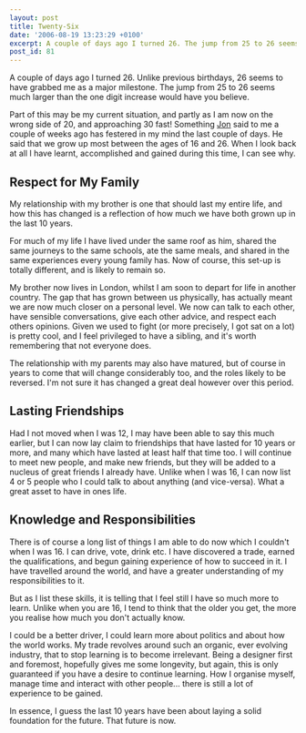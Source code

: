 ```yaml
---
layout: post
title: Twenty-Six
date: '2006-08-19 13:23:29 +0100'
excerpt: A couple of days ago I turned 26. The jump from 25 to 26 seems much larger than the one digit increase would have you believe.
post_id: 81
---
```

A couple of days ago I turned 26. Unlike previous birthdays, 26 seems to have grabbed me as a major milestone. The jump from 25 to 26 seems much larger than the one digit increase would have you believe.

Part of this may be my current situation, and partly as I am now on the wrong side of 20, and approaching 30 fast! Something [Jon][1] said to me a couple of weeks ago has festered in my mind the last couple of days. He said that we grow up most between the ages of 16 and 26. When I look back at all I have learnt, accomplished and gained during this time, I can see why.

## Respect for My Family
My relationship with my brother is one that should last my entire life, and how this has changed is a reflection of how much we have both grown up in the last 10 years.

For much of my life I have lived under the same roof as him, shared the same journeys to the same schools, ate the same meals, and shared in the same experiences every young family has.  Now of course, this set-up is totally different, and is likely to remain so.

My brother now lives in London, whilst I am soon to depart for life in another country. The gap that has grown between us physically, has actually meant we are now much closer on a personal level.  We now can talk to each other, have sensible conversations, give each other advice, and respect each others opinions. Given we used to fight (or more precisely, I got sat on a lot) is pretty cool, and I feel privileged to have a sibling, and it's worth remembering that not everyone does.

The relationship with my parents may also have matured, but of course in years to come that will change considerably too, and the roles likely to be reversed. I'm not sure it has changed a great deal however over this period.

## Lasting Friendships
Had I not moved when I was 12, I may have been able to say this much earlier, but I can now lay claim to friendships that have lasted for 10 years or more, and many which have lasted at least half that time too.  I will continue to meet new people, and make new friends, but they will be added to a nucleus of great friends I already have. Unlike when I was 16, I can now list 4 or 5 people who I could talk to about anything (and vice-versa). What a great asset to have in ones life.

## Knowledge and Responsibilities
There is of course a long list of things I am able to do now which I couldn't when I was 16. I can drive, vote, drink etc.  I have discovered a trade, earned the qualifications, and begun gaining experience of how to succeed in it. I have travelled around the world, and have a greater understanding of my responsibilities to it.

But as I list these skills, it is telling that I feel still I have so much more to learn. Unlike when you are 16, I tend to think that the older you get, the more you realise how much you don't actually know.

I could be a better driver, I could learn more about politics and about how the world works. My trade revolves around such an organic, ever evolving industry, that to stop learning is to become irrelevant.  Being a designer first and foremost, hopefully gives me some longevity, but again, this is only guaranteed if you have a desire to continue learning.  How I organise myself, manage time and interact with other people... there is still a lot of experience to be gained.

In essence, I guess the last 10 years have been about laying a solid foundation for the future. That future is now.

[1]: http://www.roobottom.com/